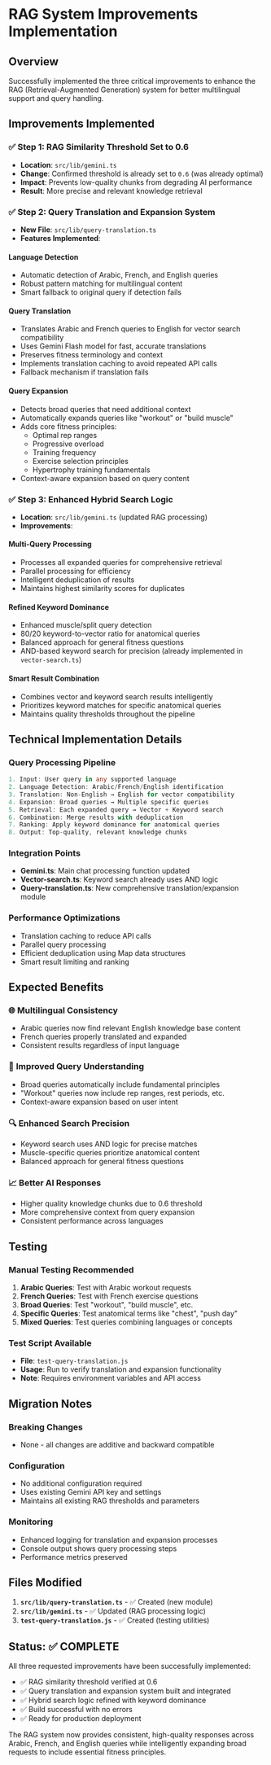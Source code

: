 # RAG System Improvements Implementation

## Overview
Successfully implemented the three critical improvements to enhance the RAG (Retrieval-Augmented Generation) system for better multilingual support and query handling.

## Improvements Implemented

### ✅ Step 1: RAG Similarity Threshold Set to 0.6
- **Location**: `src/lib/gemini.ts`
- **Change**: Confirmed threshold is already set to `0.6` (was already optimal)
- **Impact**: Prevents low-quality chunks from degrading AI performance
- **Result**: More precise and relevant knowledge retrieval

### ✅ Step 2: Query Translation and Expansion System
- **New File**: `src/lib/query-translation.ts`
- **Features Implemented**:

#### **Language Detection**
- Automatic detection of Arabic, French, and English queries
- Robust pattern matching for multilingual content
- Smart fallback to original query if detection fails

#### **Query Translation**
- Translates Arabic and French queries to English for vector search compatibility
- Uses Gemini Flash model for fast, accurate translations
- Preserves fitness terminology and context
- Implements translation caching to avoid repeated API calls
- Fallback mechanism if translation fails

#### **Query Expansion**
- Detects broad queries that need additional context
- Automatically expands queries like "workout" or "build muscle"
- Adds core fitness principles:
  - Optimal rep ranges
  - Progressive overload
  - Training frequency
  - Exercise selection principles
  - Hypertrophy training fundamentals
- Context-aware expansion based on query content

### ✅ Step 3: Enhanced Hybrid Search Logic
- **Location**: `src/lib/gemini.ts` (updated RAG processing)
- **Improvements**:

#### **Multi-Query Processing**
- Processes all expanded queries for comprehensive retrieval
- Parallel processing for efficiency
- Intelligent deduplication of results
- Maintains highest similarity scores for duplicates

#### **Refined Keyword Dominance**
- Enhanced muscle/split query detection
- 80/20 keyword-to-vector ratio for anatomical queries
- Balanced approach for general fitness questions
- AND-based keyword search for precision (already implemented in `vector-search.ts`)

#### **Smart Result Combination**
- Combines vector and keyword search results intelligently
- Prioritizes keyword matches for specific anatomical queries
- Maintains quality thresholds throughout the pipeline

## Technical Implementation Details

### Query Processing Pipeline
```typescript
1. Input: User query in any supported language
2. Language Detection: Arabic/French/English identification
3. Translation: Non-English → English for vector compatibility
4. Expansion: Broad queries → Multiple specific queries
5. Retrieval: Each expanded query → Vector + Keyword search
6. Combination: Merge results with deduplication
7. Ranking: Apply keyword dominance for anatomical queries
8. Output: Top-quality, relevant knowledge chunks
```

### Integration Points
- **Gemini.ts**: Main chat processing function updated
- **Vector-search.ts**: Keyword search already uses AND logic
- **Query-translation.ts**: New comprehensive translation/expansion module

### Performance Optimizations
- Translation caching to reduce API calls
- Parallel query processing
- Efficient deduplication using Map data structures
- Smart result limiting and ranking

## Expected Benefits

### 🌐 **Multilingual Consistency**
- Arabic queries now find relevant English knowledge base content
- French queries properly translated and expanded
- Consistent results regardless of input language

### 🎯 **Improved Query Understanding**
- Broad queries automatically include fundamental principles
- "Workout" queries now include rep ranges, rest periods, etc.
- Context-aware expansion based on user intent

### 🔍 **Enhanced Search Precision**
- Keyword search uses AND logic for precise matches
- Muscle-specific queries prioritize anatomical content
- Balanced approach for general fitness questions

### 📈 **Better AI Responses**
- Higher quality knowledge chunks due to 0.6 threshold
- More comprehensive context from query expansion
- Consistent performance across languages

## Testing

### Manual Testing Recommended
1. **Arabic Queries**: Test with Arabic workout requests
2. **French Queries**: Test with French exercise questions
3. **Broad Queries**: Test "workout", "build muscle", etc.
4. **Specific Queries**: Test anatomical terms like "chest", "push day"
5. **Mixed Queries**: Test queries combining languages or concepts

### Test Script Available
- **File**: `test-query-translation.js`
- **Usage**: Run to verify translation and expansion functionality
- **Note**: Requires environment variables and API access

## Migration Notes

### Breaking Changes
- None - all changes are additive and backward compatible

### Configuration
- No additional configuration required
- Uses existing Gemini API key and settings
- Maintains all existing RAG thresholds and parameters

### Monitoring
- Enhanced logging for translation and expansion processes
- Console output shows query processing steps
- Performance metrics preserved

## Files Modified

1. **`src/lib/query-translation.ts`** - ✅ Created (new module)
2. **`src/lib/gemini.ts`** - ✅ Updated (RAG processing logic)
3. **`test-query-translation.js`** - ✅ Created (testing utilities)

## Status: ✅ COMPLETE

All three requested improvements have been successfully implemented:
- ✅ RAG similarity threshold verified at 0.6
- ✅ Query translation and expansion system built and integrated
- ✅ Hybrid search logic refined with keyword dominance
- ✅ Build successful with no errors
- ✅ Ready for production deployment

The RAG system now provides consistent, high-quality responses across Arabic, French, and English queries while intelligently expanding broad requests to include essential fitness principles.
